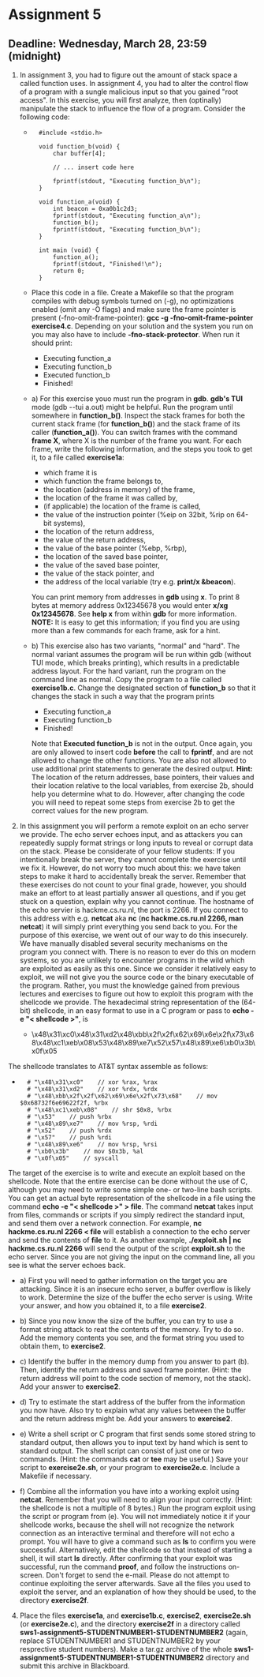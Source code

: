 # Assignment 5

## Deadline: Wednesday, March 28, 23:59 (midnight)

1. In assignment 3, you had to figure out the amount of stack space a called function uses. In assignment 4, you had to alter the control flow of a program with a sungle malicious input so that you gained "root access". In this exercise, you will first analyze, then (optinally) manipulate the stack to influence the flow of a program. Consider the following code:

	* ```
		#include <stdio.h>

		void function_b(void) {
			char buffer[4];

			// ... insert code here

			fprintf(stdout, "Executing function_b\n");
		}

		void function_a(void) {
			int beacon = 0xa0b1c2d3;
			fprintf(stdout, "Executing function_a\n");
			function_b();
			fprintf(stdout, "Executing function_b\n");
		}

		int main (void) {
			function_a();
			fprintf(stdout, "Finished!\n");
			return 0;
		}

	* Place this code in a file. Create a Makefile so that the program compiles with debug symbols turned on (-g), no optimizations enabled (omit any -O flags) and make sure the frame pointer is present (-fno-omit-frame-pointer): **gcc -g -fno-omit-frame-pointer exercise4.c**. Depending on your solution and the system you run on you may also have to include **-fno-stack-protector**. When run it should print:
		* Executing function_a
		* Executing function_b
		* Executed function_b
		* Finished!

	* a) For this exercise youo must run the program in **gdb**. **gdb's TUI** mode (gdb --tui a.out) might be helpful. Run the program until somewhere in **function_b()**. Inspect the stack frames for both the current stack frame (for **function_b()**) and the stack frame of its caller (**function_a()**). You can switch frames with the command **frame X**, where X is the number of the frame you want. For each frame, write the following information, and the steps you took to get it, to a file called **exercise1a**:
		* which frame it is
		* which function the frame belongs to, 
		* the location (address in memory) of the frame,	
		* the location of the frame it was called by, 
		* (if applicable) the location of the frame is called,
		* the value of the instruction pointer (%eip on 32bit, %rip on 64-bit systems), 
		* the location of the return address, 
		* the value of the return address, 
		* the value of the base pointer (%ebp, %rbp),
		* the location of the saved base pointer,
		* the value of the saved base pointer, 
		* the value of the stack pointer, and
		* the address of the local variable (try e.g. **print/x &beacon**).

		You can print memory from addresses in **gdb** using **x**. To print 8 bytes at memory address 0x12345678 you would enter **x/xg 0x12345678**. See **help x** from within **gdb** for more information. **NOTE:** It is easy to get this information; if you find you are using more than a few commands for each frame, ask for a hint.

	* b) This exercise also has two variants, "normal" and "hard". The normal variant assumes the program will be run within gdb (without TUI mode, which breaks printing), which results in a predictable address layout. For the hard variant, run the program on the command line as normal. Copy the program to a file called **exercise1b.c**. Change the designated section of **function_b** so that it changes the stack in such a way that the program prints

		* Executing function_a
		* Executing function_b
		* Finished!

		Note that **Executed function_b** is not in the output. Once again, you are only allowed to insert code **before** the call to **fprintf**, and are not allowed to change the other functions. You are also not allowed to use additional print statements to generate the desired output. **Hint:** The location of the return addresses, base pointers, their values and their location relative to the local variables, from exercise 2b, should help you determine what to do. However, after changing the code you will need to repeat some steps from exercise 2b to get the correct values for the new program.




2. In this assignment you will perform a remote exploit on an echo server we provide. The echo server echoes input, and as attackers you can repeatedly supply format strings or long inputs to reveal or corrupt data on the stack. Please be considerate of your fellow students: If you intentionally break the server, they cannot complete the exercise until we fix it. However, do not worry too much about this: we have taken steps to make it hard to accidentally break the server. Remember that these exercises do not count to your final grade, however, you should make an effort to at least partially answer all questions, and if you get stuck on a question, explain why you cannot continue. The hostname of the echo servier is hackme.cs.ru.nl, the port is 2266. If you connect to this address with e.g. **netcat** aka **nc** (**nc hackme.cs.ru.nl 2266, man netcat**) it will simply print everything you send back to you. For the purpose of this exercise, we went out of our way to do this insecurely. We have manually disabled several security mechanisms on the program you connect with. There is no reason to ever do this on modern systems, so you are unlikely to encounter programs in the wild which are exploited as easily as this one. Since we consider it relatively easy to exploit, we will not give you the source code or the binary executable of the program. Rather, you must the knowledge gained from previous lectures and exercises to figure out how to exploit this program with the shellcode we provide. The hexadecimal string representation of the (64-bit) shellcode, in an easy format to use in a C program or pass to **echo -e "< shellcode >"**, is

	* \x48\x31\xc0\x48\x31\xd2\x48\xbb\x2f\x2f\x62\x69\x6e\x2f\x73\x68\x48\xc1\xeb\x08\x53\x48\x89\xe7\x52\x57\x48\x89\xe6\xb0\x3b\x0f\x05

The shellcode translates to AT&T syntax assemble as follows:

* ```
	# "\x48\x31\xc0" 	// xor %rax, %rax
	# "\x48\x31\xd2" 	// xor %rdx, %rdx
	# "\x48\xbb\x2f\x2f\x62\x69\x6e\x2f\x73\x68" 	// mov $0x68732f6e69622f2f, %rbx
	# "\x48\xc1\xeb\x08" 	// shr $0x8, %rbx
	# "\x53" 	// push %rbx
	# "\x48\x89\xe7" 	// mov %rsp, %rdi
	# "\x52" 	// push %rdx
	# "\x57" 	// push %rdi
	# "\x48\x89\xe6" 	// mov %rsp, %rsi
	# "\xb0\x3b" 	// mov $0x3b, %al
	# "\x0f\x05" 	// syscall

The target of the exercise is to write and execute an exploit based on the shellcode. Note that the entire exercise can be done without the use of C, although you may need to write some simple one- or two-line bash scripts. You can get an actual byte representation of the shellcode in a file using the command **echo -e "< shellcode >" > file**. The command **netcat** takes input from files, commands or scripts if you simply redirect the standard input, and send them over a network connection. For example, **nc hackme.cs.ru.nl 2266 < file** will establish a connection to the echo server and send the contents of **file** to it. As another example, **./exploit.sh | nc hackme.cs.ru.nl 2266** will send the output of the script **exploit.sh** to the echo server. Since you are not giving the input on the command line, all you see is what the server echoes back.

* a) First you will need to gather information on the target you are attacking. Since it is an insecure echo server, a buffer overflow is likely to work. Determine the size of the buffer the echo server is using. Write your answer, and how you obtained it, to a file **exercise2**.

* b) Since you now know the size of the buffer, you can try to use a format string attack to reat the contents of the memory. Try to do so. Add the memory contents you see, and the format string you used to obtain them, to **exercise2**.

* c) Identify the buffer in the memory dump from you answer to part (b). Then, identify the return address and saved frame pointer. (Hint: the return address will point to the code section of memory, not the stack). Add your answer to **exercise2**.

* d) Try to estimate the start address of the buffer from the information you now have. Also try to explain what any values between the buffer and the return address might be. Add your answers to **exercise2**.

* e) Write a shell script or C program that first sends some stored string to standard output, then allows you to input text by hand which is sent to standard output. The shell script can consist of just one or two commands. (Hint: the commands **cat** or **tee** may be useful.) Save your script to **exercise2e.sh**, or your program to **exercise2e.c**. Include a Makefile if necessary.

* f) Combine all the information you have into a working exploit using **netcat**. Remember that you will need to align your input correctly. (Hint: the shellcode is not a multiple of 8 bytes.) Run the program exploit using the script or program from (e). You will not immediately notice it if your shellcode works, because the shell will not recognize the network connection as an interactive terminal and therefore will not echo a prompt. You will have to give a command such as **ls** to confirm you were successful. Alternatively, edit the shellcode so that instead of starting a shell, it will start **ls** directly. After confirming that your exploit was successful, run the command **proof**, and follow the instructions on-screen. Don't forget to send the e-mail. Please do not attempt to continue exploiting the server afterwards. Save all the files you used to exploit the server, and an explanation of how they should be used, to the directory **exercise2f**.

4. Place the files **exercise1a**, and **exercise1b.c**, **exercise2**, **exercise2e.sh** (or **exercise2e.c**), and the directory **exercise2f** in a directory called **sws1-assignment5-STUDENTNUMBER1-STUDENTNUMBER2** (again, replace STUDENTNUMBER1 and STUDENTNUMBER2 by your resprective student numbers). Make a tar.gz archive of the whole **sws1-assignment5-STUDENTNUMBER1-STUDENTNUMBER2** directory and submit this archive in Blackboard.